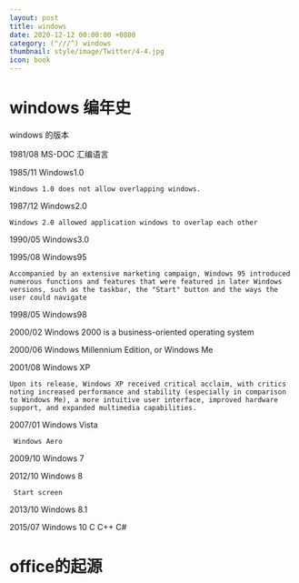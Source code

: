 ```yaml
---
layout: post
title: windows
date: 2020-12-12 00:00:00 +0800
category: (^///^) windows
thumbnail: style/image/Twitter/4-4.jpg
icon: book
---
```



# windows 编年史

windows 的版本


1981/08 MS-DOC  汇编语言

1985/11 Windows1.0  

    Windows 1.0 does not allow overlapping windows.

1987/12 Windows2.0 

    Windows 2.0 allowed application windows to overlap each other

1990/05 Windows3.0

1995/08 Windows95

    Accompanied by an extensive marketing campaign, Windows 95 introduced numerous functions and features that were featured in later Windows versions, such as the taskbar, the "Start" button and the ways the user could navigate

1998/05 Windows98

2000/02 Windows 2000 is a business-oriented operating system

2000/06 Windows Millennium Edition, or Windows Me

2001/08 Windows XP

    Upon its release, Windows XP received critical acclaim, with critics noting increased performance and stability (especially in comparison to Windows Me), a more intuitive user interface, improved hardware support, and expanded multimedia capabilities.

2007/01 Windows Vista

     Windows Aero

2009/10 Windows 7

2012/10 Windows 8 

     Start screen

2013/10 Windows 8.1


2015/07  Windows 10   C C++ C#




# office的起源
















